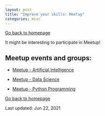 ```yaml
---
layout: post
title: "Improve your skills: Meetup"
categories: misc
---
```


[Go back to homepage](https://guillaumesimo.github.io/)

It might be interesting to participate in Meetup!

## Meetup events and groups:

* <a href="https://www.meetup.com/fr-FR/find/?keywords=artificial%20intelligence" target="_blank">Meetup - Artificial Intelligence</a>

* <a href="https://www.meetup.com/fr-FR/find/?keywords=data%20science&source=EVENTS" target="_blank">Meetup - Data Science</a>

* <a href="https://www.meetup.com/fr-FR/find/?keywords=python%20programming&source=EVENTS" target="_blank">Meetup - Python Programming</a>


[Go back to homepage](https://guillaumesimo.github.io/)

Last updated: Jun 22, 2021
